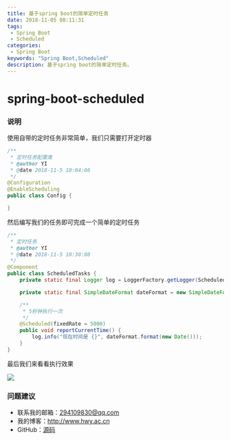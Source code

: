 ```yaml
---
title: 基于spring boot的简单定时任务
date: 2018-11-05 08:11:31
tags: 
 - Spring Boot
 - Scheduled
categories: 
 - Spring Boot
keywords: "Spring Boot,Scheduled"
description: 基于spring boot的简单定时任务。
---
```


# spring-boot-scheduled

### 说明
使用自带的定时任务非常简单，我们只需要打开定时器
```java
/**
 * 定时任务配置类
 * @author YI
 * @date 2018-11-5 10:04:06
 */
@Configuration
@EnableScheduling
public class Config {

}
```

然后编写我们的任务即可完成一个简单的定时任务
```java
/**
 * 定时任务
 * @author YI
 * @date 2018-11-5 10:30:08
 */
@Component
public class ScheduledTasks {
    private static final Logger log = LoggerFactory.getLogger(ScheduledTasks.class);

    private static final SimpleDateFormat dateFormat = new SimpleDateFormat("yyyy-MM-dd HH:mm:ss");

    /**
     * 5秒钟执行一次
     */
    @Scheduled(fixedRate = 5000)
    public void reportCurrentTime() {
        log.info("现在时间是 {}", dateFormat.format(new Date()));
    }
}
```

最后我们来看看执行效果

![](https://i.imgur.com/xbCIXBv.jpg)

### 问题建议

- 联系我的邮箱：294109830@qq.com
- 我的博客：http://www.hwy.ac.cn
- GitHub：[源码](https://github.com/HWYWL/spring-boot-2.x-examples/tree/master/spring-boot-scheduled)